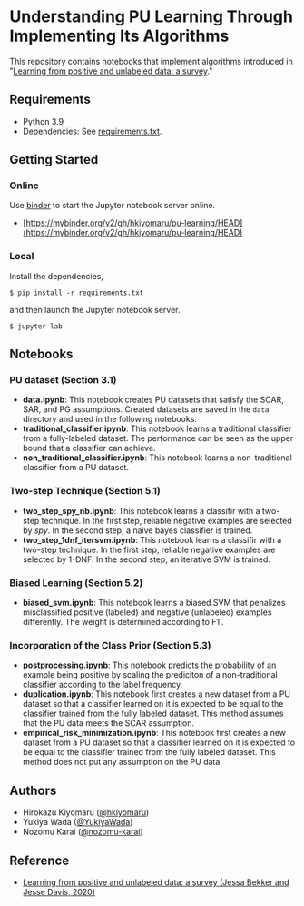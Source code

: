 # Understanding PU Learning Through Implementing Its Algorithms

This repository contains notebooks that implement algorithms introduced in "[Learning from positive and unlabeled data: a survey](https://arxiv.org/abs/1811.04820)."

## Requirements

- Python 3.9
- Dependencies: See [requirements.txt](./requirements.txt).

## Getting Started

### Online

Use [binder](https://mybinder.org/) to start the Jupyter notebook server online.

- [https://mybinder.org/v2/gh/hkiyomaru/pu-learning/HEAD](https://mybinder.org/v2/gh/hkiyomaru/pu-learning/HEAD)

### Local

Install the dependencies,

```
$ pip install -r requirements.txt
```

and then launch the Jupyter notebook server.

```
$ jupyter lab
```

## Notebooks

### PU dataset (Section 3.1)

- **data.ipynb**: This notebook creates PU datasets that satisfy the SCAR, SAR, and PG assumptions. Created datasets are saved in the `data` directory and used in the following notebooks.
- **traditional_classifier.ipynb**: This notebook learns a traditional classifier from a fully-labeled dataset. The performance can be seen as the upper bound that a classifier can achieve.
- **non_traditional_classifier.ipynb**: This notebook learns a non-traditional classifier from a PU dataset.

### Two-step Technique (Section 5.1)

- **two_step_spy_nb.ipynb**: This notebook learns a classifir with a two-step technique. In the first step, reliable negative examples are selected by *spy*. In the second step, a naive bayes classifier is trained.
- **two_step_1dnf_itersvm.ipynb**: This notebook learns a classifir with a two-step technique. In the first step, reliable negative examples are selected by 1-DNF. In the second step, an iterative SVM is trained.

### Biased Learning (Section 5.2)

- **biased_svm.ipynb**: This notebook learns a biased SVM that penalizes misclassified positive (labeled) and negative (unlabeled) examples differently. The weight is determined according to F1'.

### Incorporation of the Class Prior (Section 5.3)

- **postprocessing.ipynb**: This notebook predicts the probability of an example being positive by scaling the prediciton of a non-traditional classifier according to the label frequency.
- **duplication.ipynb**: This notebook first creates a new dataset from a PU dataset so that a classifier learned on it is expected to be equal to the classifier trained from the fully labeled dataset. This method assumes that the PU data meets the SCAR assumption.
- **empirical_risk_minimization.ipynb**: This notebook first creates a new dataset from a PU dataset so that a classifier learned on it is expected to be equal to the classifier trained from the fully labeled dataset. This method does not put any assumption on the PU data.

## Authors

- Hirokazu Kiyomaru ([@hkiyomaru](https://github.com/hkiyomaru))
- Yukiya Wada ([@YukiyaWada](https://github.com/YukiyaWada))
- Nozomu Karai ([@nozomu-karai](https://github.com/nozomu-karai))

## Reference

- [Learning from positive and unlabeled data: a survey (Jessa Bekker and Jesse Davis, 2020)](https://arxiv.org/abs/1811.04820)
